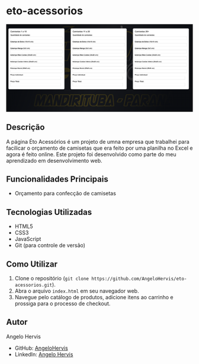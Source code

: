 # eto-acessorios
<div style="display:flex; align-items:center; justify-content:center; margin-bottom:20px">
<img src="img/projeto.png" >
</div>


## Descrição
A página Éto Acessórios é um projeto de umna empresa que trabalhei para facilicar o orçamento de camisetas que era feito por uma planilha no Excel e agora é feito online. Este projeto foi desenvolvido como parte do meu aprendizado em desenvolvimento web.

## Funcionalidades Principais
- Orçamento para confecção de camisetas

## Tecnologias Utilizadas
- HTML5
- CSS3
- JavaScript
- Git (para controle de versão)

## Como Utilizar
1. Clone o repositório (`git clone https://github.com/AngeloHervis/eto-acessorios.git`).
2. Abra o arquivo `index.html` em seu navegador web.
3. Navegue pelo catálogo de produtos, adicione itens ao carrinho e prossiga para o processo de checkout.

## Autor
Angelo Hervis
- GitHub: [AngeloHervis](https://github.com/AngeloHervis)
- LinkedIn: [Angelo Hervis](https://www.linkedin.com/in/angelo-hervis/)
